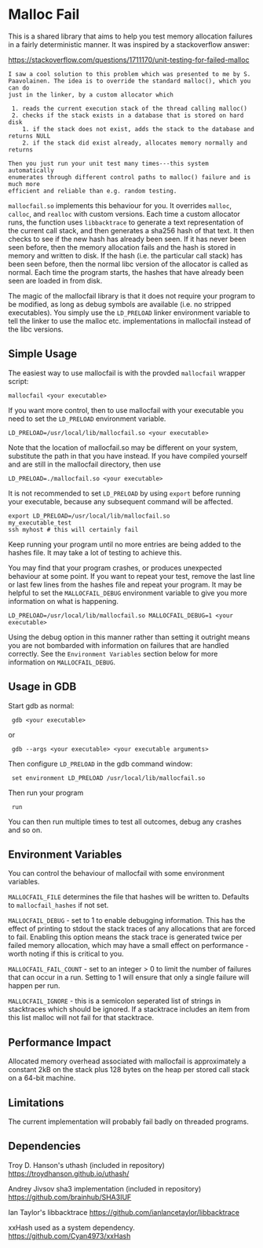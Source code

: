 Malloc Fail
===========

This is a shared library that aims to help you test memory allocation failures
in a fairly deterministic manner. It was inspired by a stackoverflow answer:

https://stackoverflow.com/questions/1711170/unit-testing-for-failed-malloc

```
I saw a cool solution to this problem which was presented to me by S.
Paavolainen. The idea is to override the standard malloc(), which you can do
just in the linker, by a custom allocator which

 1. reads the current execution stack of the thread calling malloc()
 2. checks if the stack exists in a database that is stored on hard disk
    1. if the stack does not exist, adds the stack to the database and returns NULL
    2. if the stack did exist already, allocates memory normally and returns

Then you just run your unit test many times---this system automatically
enumerates through different control paths to malloc() failure and is much more
efficient and reliable than e.g. random testing.
```

`mallocfail.so` implements this behaviour for you. It overrides `malloc`,
`calloc`, and `realloc` with custom versions. Each time a custom allocator
runs, the function uses `libbacktrace` to generate a text representation of the
current call stack, and then generates a sha256 hash of that text. It then
checks to see if the new hash has already been seen. If it has never been seen
before, then the memory allocation fails and the hash is stored in memory and
written to disk. If the hash (i.e. the particular call stack) has been seen
before, then the normal libc version of the allocator is called as normal. Each
time the program starts, the hashes that have already been seen are loaded in
from disk.

The magic of the mallocfail library is that it does not require your program to
be modified, as long as debug symbols are available (i.e. no stripped
executables). You simply use the `LD_PRELOAD` linker environment variable to
tell the linker to use the malloc etc. implementations in mallocfail instead of
the libc versions.


Simple Usage
------------

The easiest way to use mallocfail is with the provded `mallocfail` wrapper
script:

    mallocfail <your executable>

If you want more control, then to use mallocfail with your executable you need
to set the `LD_PRELOAD` environment variable.

    LD_PRELOAD=/usr/local/lib/mallocfail.so <your executable>

Note that the location of mallocfail.so may be different on your system,
substitute the path in that you have instead. If you have compiled yourself and
are still in the mallocfail directory, then use

    LD_PRELOAD=./mallocfail.so <your executable>

It is not recommended to set `LD_PRELOAD` by using `export` before running your
executable, because any subsequent command will be affected.

    export LD_PRELOAD=/usr/local/lib/mallocfail.so
    my_executable_test
    ssh myhost # this will certainly fail

Keep running your program until no more entries are being added to the hashes
file. It may take a lot of testing to achieve this.

You may find that your program crashes, or produces unexpected behaviour at
some point. If you want to repeat your test, remove the last line or last few
lines from the hashes file and repeat your program. It may be helpful to set
the `MALLOCFAIL_DEBUG` environment variable to give you more information on
what is happening.

    LD_PRELOAD=/usr/local/lib/mallocfail.so MALLOCFAIL_DEBUG=1 <your executable>

Using the debug option in this manner rather than setting it outright means you
are not bombarded with information on failures that are handled correctly. See
the `Environment Variables` section below for more information on
`MALLOCFAIL_DEBUG`.


Usage in GDB
------------

Start gdb as normal:

     gdb <your executable>

or

     gdb --args <your executable> <your executable arguments>

Then configure `LD_PRELOAD` in the gdb command window:

     set environment LD_PRELOAD /usr/local/lib/mallocfail.so

Then run your program

     run

You can then run multiple times to test all outcomes, debug any crashes and so
on.


Environment Variables
---------------------

You can control the behaviour of mallocfail with some environment variables.

`MALLOCFAIL_FILE` determines the file that hashes will be written to. Defaults
to `mallocfail_hashes` if not set.

`MALLOCFAIL_DEBUG` - set to 1 to enable debugging information. This has the
effect of printing to stdout the stack traces of any allocations that are
forced to fail. Enabling this option means the stack trace is generated twice
per failed memory allocation, which may have a small effect on performance -
worth noting if this is critical to you.

`MALLOCFAIL_FAIL_COUNT` - set to an integer > 0 to limit the number of failures
that can occur in a run. Setting to 1 will ensure that only a single failure
will happen per run.

`MALLOCFAIL_IGNORE` - this is a semicolon seperated list of strings in
stacktraces which should be ignored. If a stacktrace includes an item from this
list malloc will not fail for that stacktrace.

Performance Impact
------------------

Allocated memory overhead associated with mallocfail is approximately a
constant 2kB on the stack plus 128 bytes on the heap per stored call stack on a
64-bit machine.


Limitations
-----------

The current implementation will probably fail badly on threaded programs.


Dependencies
------------

Troy D. Hanson's uthash (included in repository)
https://troydhanson.github.io/uthash/

Andrey Jivsov sha3 implementation (included in repository)
https://github.com/brainhub/SHA3IUF

Ian Taylor's libbacktrace
https://github.com/ianlancetaylor/libbacktrace

xxHash used as a system dependency.
https://github.com/Cyan4973/xxHash
